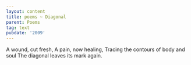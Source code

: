 ```yaml
---
layout: content
title: poems ~ Diagonal
parent: Poems
tag: text
pubdate: '2009'
---
```

A wound, cut fresh,
A pain, now healing,
Tracing the contours of body and soul
The diagonal leaves its mark again.
